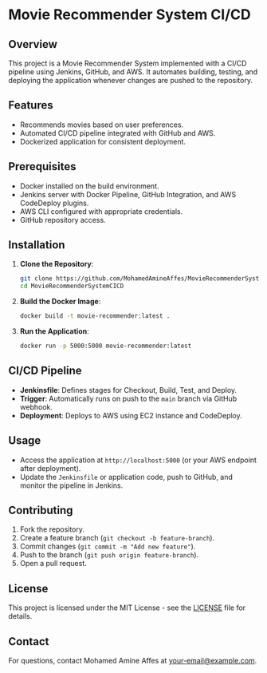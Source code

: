 # Movie Recommender System CI/CD

## Overview
This project is a Movie Recommender System implemented with a CI/CD pipeline using Jenkins, GitHub, and AWS. It automates building, testing, and deploying the application whenever changes are pushed to the repository.

## Features
- Recommends movies based on user preferences.
- Automated CI/CD pipeline integrated with GitHub and AWS.
- Dockerized application for consistent deployment.

## Prerequisites
- Docker installed on the build environment.
- Jenkins server with Docker Pipeline, GitHub Integration, and AWS CodeDeploy plugins.
- AWS CLI configured with appropriate credentials.
- GitHub repository access.

## Installation
1. **Clone the Repository**:
   ```bash
   git clone https://github.com/MohamedAmineAffes/MovieRecommenderSystemCICD.git
   cd MovieRecommenderSystemCICD
   ```
2. **Build the Docker Image**:
   ```bash
   docker build -t movie-recommender:latest .
   ```
3. **Run the Application**:
   ```bash
   docker run -p 5000:5000 movie-recommender:latest
   ```

## CI/CD Pipeline
- **Jenkinsfile**: Defines stages for Checkout, Build, Test, and Deploy.
- **Trigger**: Automatically runs on push to the `main` branch via GitHub webhook.
- **Deployment**: Deploys to AWS using EC2 instance and CodeDeploy.

## Usage
- Access the application at `http://localhost:5000` (or your AWS endpoint after deployment).
- Update the `Jenkinsfile` or application code, push to GitHub, and monitor the pipeline in Jenkins.

## Contributing
1. Fork the repository.
2. Create a feature branch (`git checkout -b feature-branch`).
3. Commit changes (`git commit -m "Add new feature"`).
4. Push to the branch (`git push origin feature-branch`).
5. Open a pull request.

## License
This project is licensed under the MIT License - see the [LICENSE](LICENSE) file for details.

## Contact
For questions, contact Mohamed Amine Affes at [your-email@example.com](mailto:your-email@example.com).